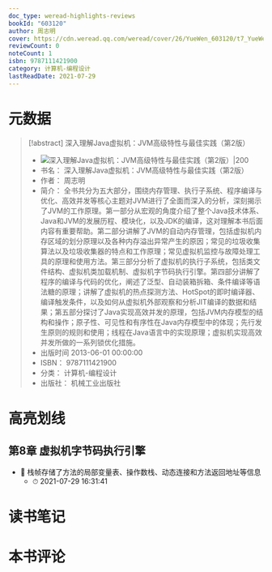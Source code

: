 ```yaml
---
doc_type: weread-highlights-reviews
bookId: "603120"
author: 周志明
cover: https://cdn.weread.qq.com/weread/cover/26/YueWen_603120/t7_YueWen_603120.jpg
reviewCount: 0
noteCount: 1
isbn: 9787111421900
category: 计算机-编程设计
lastReadDate: 2021-07-29
---
```

# 元数据
> [!abstract] 深入理解Java虚拟机：JVM高级特性与最佳实践（第2版）
> - ![ 深入理解Java虚拟机：JVM高级特性与最佳实践（第2版）|200](https://cdn.weread.qq.com/weread/cover/26/YueWen_603120/t7_YueWen_603120.jpg)
> - 书名： 深入理解Java虚拟机：JVM高级特性与最佳实践（第2版）
> - 作者： 周志明
> - 简介： 全书共分为五大部分，围绕内存管理、执行子系统、程序编译与优化、高效并发等核心主题对JVM进行了全面而深入的分析，深刻揭示了JVM的工作原理。第一部分从宏观的角度介绍了整个Java技术体系、Java和JVM的发展历程、模块化，以及JDK的编译，这对理解本书后面内容有重要帮助。第二部分讲解了JVM的自动内存管理，包括虚拟机内存区域的划分原理以及各种内存溢出异常产生的原因；常见的垃圾收集算法以及垃圾收集器的特点和工作原理；常见虚拟机监控与故障处理工具的原理和使用方法。第三部分分析了虚拟机的执行子系统，包括类文件结构、虚拟机类加载机制、虚拟机字节码执行引擎。第四部分讲解了程序的编译与代码的优化，阐述了泛型、自动装箱拆箱、条件编译等语法糖的原理；讲解了虚拟机的热点探测方法、HotSpot的即时编译器、编译触发条件，以及如何从虚拟机外部观察和分析JIT编译的数据和结果；第五部分探讨了Java实现高效并发的原理，包括JVM内存模型的结构和操作；原子性、可见性和有序性在Java内存模型中的体现；先行发生原则的规则和使用；线程在Java语言中的实现原理；虚拟机实现高效并发所做的一系列锁优化措施。
> - 出版时间 2013-06-01 00:00:00
> - ISBN： 9787111421900
> - 分类： 计算机-编程设计
> - 出版社： 机械工业出版社

# 高亮划线

## 第8章 虚拟机字节码执行引擎


- 📌 栈帧存储了方法的局部变量表、操作数栈、动态连接和方法返回地址等信息 
    - ⏱ 2021-07-29 16:31:41 
# 读书笔记

# 本书评论
